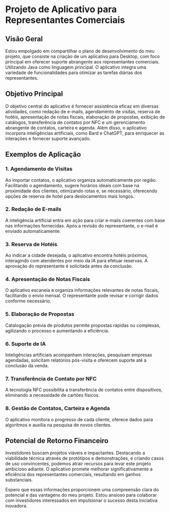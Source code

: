 # Projeto de Aplicativo para Representantes Comerciais

## Visão Geral

Estou empolgado em compartilhar o plano de desenvolvimento do meu projeto, que consiste na criação de um aplicativo para Desktop, com foco principal em oferecer suporte abrangente aos representantes comerciais. Utilizando Java como linguagem principal. O aplicativo integra uma variedade de funcionalidades para otimizar as tarefas diárias dos representantes.

## Objetivo Principal

O objetivo central do aplicativo é fornecer assistência eficaz em diversas atividades, como redação de e-mails, agendamento de visitas, reserva de hotéis, apresentação de notas fiscais, elaboração de propostas, exibição de catálogos, transferência de contatos por NFC e um gerenciamento abrangente de contatos, carteira e agenda. Além disso, o aplicativo incorpora inteligências artificiais, como Bard e ChatGPT, para enriquecer as interações e fornecer suporte avançado.

## Exemplos de Aplicação

### 1. Agendamento de Visitas

Ao importar contatos, o aplicativo organiza automaticamente por região. Facilitando o agendamento, sugere horários ideais com base na proximidade dos clientes, otimizando rotas e, se necessário, oferecendo opções de reserva de hotel para deslocamentos mais longos.

### 2. Redação de E-mails

A inteligência artificial entra em ação para criar e-mails coerentes com base nas informações fornecidas. Após a revisão do representante, o e-mail é enviado automaticamente.

### 3. Reserva de Hotéis

Ao indicar a cidade desejada, o aplicativo encontra hotéis próximos, interagindo com atendentes por meio da IA para efetuar reservas. A aprovação do representante é solicitada antes da conclusão.

### 4. Apresentação de Notas Fiscais

O aplicativo escaneia e organiza informações relevantes de notas fiscais, facilitando o envio mensal. O representante pode revisar e corrigir dados conforme necessário.

### 5. Elaboração de Propostas

Catalogação prévia de produtos permite propostas rápidas ou complexas, agilizando o processo e aumentando a eficiência.

### 6. Suporte de IA

Inteligências artificiais acompanham interações, pesquisam empresas agendadas, solicitam relatórios pós-visita e oferecem suporte até a conclusão da venda.

### 7. Transferência de Contato por NFC

A tecnologia NFC possibilita a transferência de contatos entre dispositivos, eliminando a necessidade de cartões físicos.

### 8. Gestão de Contatos, Carteira e Agenda

O aplicativo monitora o progresso de cada cliente, oferece dados para algoritmos e auxilia na pesquisa de novos clientes.

## Potencial de Retorno Financeiro

Investidores buscam projetos viáveis e impactantes. Destacando a viabilidade técnica através de protótipos e demonstrações, e criando casos de uso convincentes, podemos atrair recursos para levar este projeto ambicioso adiante. O aplicativo promete melhorar significativamente a eficiência dos representantes comerciais, resultando em ganhos substanciais.

Espero que essas informações proporcionem uma compreensão clara do potencial e das vantagens do meu projeto. Estou ansioso para colaborar com investidores interessados em impulsionar o sucesso desta iniciativa inovadora.
